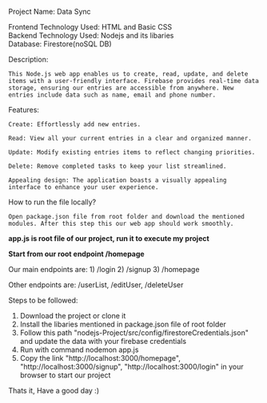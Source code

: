 Project Name: Data Sync

Frontend Technology Used: HTML and Basic CSS<br>
Backend Technology Used: Nodejs and its libaries<br>
Database: Firestore(noSQL DB)<br>

Description:

    This Node.js web app enables us to create, read, update, and delete items with a user-friendly interface. Firebase provides real-time data storage, ensuring our entries are accessible from anywhere. New entries include data such as name, email and phone number.

Features:

    Create: Effortlessly add new entries.

    Read: View all your current entries in a clear and organized manner.

    Update: Modify existing entries items to reflect changing priorities.

    Delete: Remove completed tasks to keep your list streamlined.

    Appealing design: The application boasts a visually appealing interface to enhance your user experience.
    
How to run the file locally?

    Open package.json file from root folder and download the mentioned modules. After this step this our web app should work smoothly. 

**app.js is root file of our project, run it to execute my project**

**Start from our root endpoint /homepage**

Our main endpoints are:
    1) /login
    2) /signup
    3) /homepage

Other endpoints are: /userList, /editUser, /deleteUser

Steps to be followed:
1) Download the project or clone it
2) Install the libaries mentioned in package.json file of root folder
3) Follow this path "nodejs-Project/src/config/firestoreCredentials.json" and update the data with your firebase credentials
4) Run with command nodemon app.js
5) Copy the link "http://localhost:3000/homepage", "http://localhost:3000/signup", "http://localhost:3000/login" in your browser to start our project

Thats it, Have a good day :)




